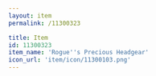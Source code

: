 ```yaml
---
layout: item
permalink: /11300323

title: Item
id: 11300323
item_name: 'Rogue''s Precious Headgear'
icon_url: 'item/icon/11300103.png'
---
```

